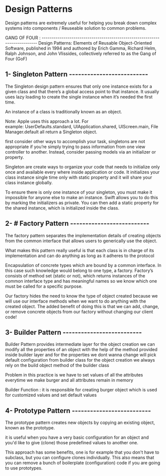 # Design Patterns
Design patterns are extremely useful for helping you break down complex systems into components / Reuseable solution to common problems.

GANG OF FOUR : ---------------------------------------------------------------------------
Design Patterns: Elements of Reusable Object-Oriented Software, published in 1994 and authored by Erich Gamma, Richard Helm, Ralph Johnson, and John Vlissides, collectively referred to as the Gang of Four (GoF)

## 1- Singleton Pattern --------------------------

The Singleton design pattern ensures that only one instance exists for a given class and that there’s a global access point to that instance. It usually uses lazy loading to create the single instance when it’s needed the first time.

An instance of a class is traditionally known as an object.

Note: Apple uses this approach a lot. For example: UserDefaults.standard, UIApplication.shared, UIScreen.main, FileManager.default all return a Singleton object.

first consider other ways to accomplish your task, singletons are not appropriate if you’re simply trying to pass information from one view controller to another. Instead, consider passing models via an initializer or property.

Singleton are create ways to organize your code that needs to initialize only once and available every where inside application or code. It initializes your class instance single time only with static property and it will share your class instance globally.

To ensure there is only one instance of your singleton, you must make it impossible for anyone else to make an instance. Swift allows you to do this by marking the initializers as private. You can then add a static property for the shared instance, which is initialized inside the class.

## 2- # Factory Pattern --------------------------

The factory pattern separates the implementation details of creating objects from the common interface that allows users to generically use the object.

What makes this pattern really useful is that each class is in charge of its implementation and can do anything as long as it adheres to the protocol

Encapsulation of concrete types which are bound by a common interface. In this case such knowledge would belong to one type, a factory. Factory’s consists of method set (static or not), which returns instances of the common interface type and has meaningful names so we know which one must be called for a specific purpose.

Our factory hides the need to know the type of object created because we will use our interface methods when we want to do anything with the created object. The added benefit of doing this is that we can add, change, or remove concrete objects from our factory without changing our client code!

## 3- Builder Pattern --------------------------

Builder Pattern provides intermediate layer for the object creation
we can modify all the properties of an object with the help of the method provided inside builder layer
and for the properties we dont wanna change will pick default configuration from builder class
for the object creation we always rely on the build object method of the builder class

Problem in this practice is we have to set values of all the attributes everytime we make burger and all attributes remain in memory
 
Builder Function :
it is responsible for creating burger object which is used for customized values and set default values

## 4- Prototype Pattern --------------------------

The prototype pattern creates new objects by copying an existing object, known as the prototype.

it is useful when you have a very basic configuration for an object and you'd like to give (clone) those predefined values to another one.

This approach has some benefits, one is for example that you don't have to subclass, but you can configure clones individually. This also means that you can remove a bunch of boilerplate (configuration) code if you are going to use prototypes.
